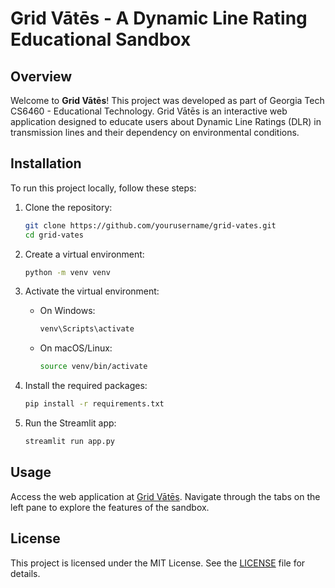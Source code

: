 # Grid Vātēs - A Dynamic Line Rating Educational Sandbox

## Overview
Welcome to **Grid Vātēs**! This project was developed as part of Georgia Tech CS6460 - Educational Technology. Grid Vātēs is an interactive web application designed to educate users about Dynamic Line Ratings (DLR) in transmission lines and their dependency on environmental conditions.


## Installation
To run this project locally, follow these steps:

1. Clone the repository:
    ```bash
    git clone https://github.com/yourusername/grid-vates.git
    cd grid-vates
    ```

2. Create a virtual environment:
    ```bash
    python -m venv venv
    ```

3. Activate the virtual environment:
    - On Windows:
      ```bash
      venv\Scripts\activate
      ```
    - On macOS/Linux:
      ```bash
      source venv/bin/activate
      ```

4. Install the required packages:
    ```bash
    pip install -r requirements.txt
    ```

5. Run the Streamlit app:
    ```bash
    streamlit run app.py
    ```

## Usage
Access the web application at [Grid Vātēs](https://grid-vates.streamlit.app/). Navigate through the tabs on the left pane to explore the features of the sandbox.

## License
This project is licensed under the MIT License. See the [LICENSE](LICENSE) file for details.